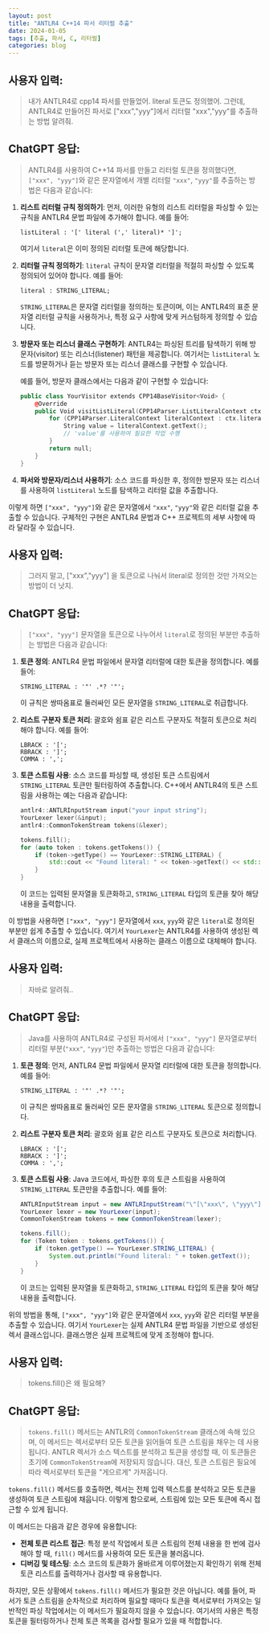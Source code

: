 ```yaml
---
layout: post
title: "ANTLR4 C++14 파서 리터럴 추출"
date: 2024-01-05
tags: [추출, 파서, C, 리터럴]
categories: blog
---
```


## 사용자 입력:
> 내가 ANTLR4로 cpp14 파서를 만들었어. literal 토큰도 정의했어. 그런데, ANTLR4로 만들어진 파서로     ["xxx","yyy"]에서 리터럴 "xxx","yyy"를 추출하는 방법 알려줘.

## ChatGPT 응답:
> ANTLR4를 사용하여 C++14 파서를 만들고 리터럴 토큰을 정의했다면, `["xxx", "yyy"]`와 같은 문자열에서 개별 리터럴 `"xxx"`, `"yyy"`를 추출하는 방법은 다음과 같습니다:

1. **리스트 리터럴 규칙 정의하기**: 먼저, 이러한 유형의 리스트 리터럴을 파싱할 수 있는 규칙을 ANTLR4 문법 파일에 추가해야 합니다. 예를 들어:

   ```antlr
   listLiteral : '[' literal (',' literal)* ']';
   ```

   여기서 `literal`은 이미 정의된 리터럴 토큰에 해당합니다.

2. **리터럴 규칙 정의하기**: `literal` 규칙이 문자열 리터럴을 적절히 파싱할 수 있도록 정의되어 있어야 합니다. 예를 들어:

   ```antlr
   literal : STRING_LITERAL;
   ```

   `STRING_LITERAL`은 문자열 리터럴을 정의하는 토큰이며, 이는 ANTLR4의 표준 문자열 리터럴 규칙을 사용하거나, 특정 요구 사항에 맞게 커스텀하게 정의할 수 있습니다.

3. **방문자 또는 리스너 클래스 구현하기**: ANTLR4는 파싱된 트리를 탐색하기 위해 방문자(visitor) 또는 리스너(listener) 패턴을 제공합니다. 여기서는 `listLiteral` 노드를 방문하거나 듣는 방문자 또는 리스너 클래스를 구현할 수 있습니다.

   예를 들어, 방문자 클래스에서는 다음과 같이 구현할 수 있습니다:

   ```cpp
   public class YourVisitor extends CPP14BaseVisitor<Void> {
       @Override
       public Void visitListLiteral(CPP14Parser.ListLiteralContext ctx) {
           for (CPP14Parser.LiteralContext literalContext : ctx.literal()) {
               String value = literalContext.getText();
               // 'value'를 사용하여 필요한 작업 수행
           }
           return null;
       }
   }
   ```

4. **파서와 방문자/리스너 사용하기**: 소스 코드를 파싱한 후, 정의한 방문자 또는 리스너를 사용하여 `listLiteral` 노드를 탐색하고 리터럴 값을 추출합니다.

이렇게 하면 `["xxx", "yyy"]`와 같은 문자열에서 `"xxx"`, `"yyy"`와 같은 리터럴 값을 추출할 수 있습니다. 구체적인 구현은 ANTLR4 문법과 C++ 프로젝트의 세부 사항에 따라 달라질 수 있습니다.

## 사용자 입력:
> 그러지 말고,  ["xxx","yyy"] 을 토큰으로 나눠서 literal로 정의한 것만 가져오는 방법이 더 낫지.

## ChatGPT 응답:
> `["xxx", "yyy"]` 문자열을 토큰으로 나누어서 `literal`로 정의된 부분만 추출하는 방법은 다음과 같습니다:

1. **토큰 정의**: ANTLR4 문법 파일에서 문자열 리터럴에 대한 토큰을 정의합니다. 예를 들어:

   ```antlr
   STRING_LITERAL : '"' .*? '"';
   ```

   이 규칙은 쌍따옴표로 둘러싸인 모든 문자열을 `STRING_LITERAL`로 취급합니다.

2. **리스트 구분자 토큰 처리**: 괄호와 쉼표 같은 리스트 구분자도 적절히 토큰으로 처리해야 합니다. 예를 들어:

   ```antlr
   LBRACK : '[';
   RBRACK : ']';
   COMMA : ',';
   ```

3. **토큰 스트림 사용**: 소스 코드를 파싱할 때, 생성된 토큰 스트림에서 `STRING_LITERAL` 토큰만 필터링하여 추출합니다. C++에서 ANTLR4의 토큰 스트림을 사용하는 예는 다음과 같습니다:

   ```cpp
   antlr4::ANTLRInputStream input("your input string");
   YourLexer lexer(&input);
   antlr4::CommonTokenStream tokens(&lexer);

   tokens.fill();
   for (auto token : tokens.getTokens()) {
       if (token->getType() == YourLexer::STRING_LITERAL) {
           std::cout << "Found literal: " << token->getText() << std::endl;
       }
   }
   ```

   이 코드는 입력된 문자열을 토큰화하고, `STRING_LITERAL` 타입의 토큰을 찾아 해당 내용을 출력합니다.

이 방법을 사용하면 `["xxx", "yyy"]` 문자열에서 `xxx`, `yyy`와 같은 `literal`로 정의된 부분만 쉽게 추출할 수 있습니다. 여기서 `YourLexer`는 ANTLR4를 사용하여 생성된 렉서 클래스의 이름으로, 실제 프로젝트에서 사용하는 클래스 이름으로 대체해야 합니다.

## 사용자 입력:
> 자바로 알려줘..

## ChatGPT 응답:
> Java를 사용하여 ANTLR4로 구성된 파서에서 `["xxx", "yyy"]` 문자열로부터 리터럴 부분(`"xxx"`, `"yyy"`)만 추출하는 방법은 다음과 같습니다:

1. **토큰 정의**: 먼저, ANTLR4 문법 파일에서 문자열 리터럴에 대한 토큰을 정의합니다. 예를 들어:

   ```antlr
   STRING_LITERAL : '"' .*? '"';
   ```

   이 규칙은 쌍따옴표로 둘러싸인 모든 문자열을 `STRING_LITERAL` 토큰으로 정의합니다.

2. **리스트 구분자 토큰 처리**: 괄호와 쉼표 같은 리스트 구분자도 토큰으로 처리합니다.

   ```antlr
   LBRACK : '[';
   RBRACK : ']';
   COMMA : ',';
   ```

3. **토큰 스트림 사용**: Java 코드에서, 파싱한 후의 토큰 스트림을 사용하여 `STRING_LITERAL` 토큰만을 추출합니다. 예를 들어:

   ```java
   ANTLRInputStream input = new ANTLRInputStream("\"[\"xxx\", \"yyy\"]\"");
   YourLexer lexer = new YourLexer(input);
   CommonTokenStream tokens = new CommonTokenStream(lexer);

   tokens.fill();
   for (Token token : tokens.getTokens()) {
       if (token.getType() == YourLexer.STRING_LITERAL) {
           System.out.println("Found literal: " + token.getText());
       }
   }
   ```

   이 코드는 입력된 문자열을 토큰화하고, `STRING_LITERAL` 타입의 토큰을 찾아 해당 내용을 출력합니다.

위의 방법을 통해, `["xxx", "yyy"]`와 같은 문자열에서 `xxx`, `yyy`와 같은 리터럴 부분을 추출할 수 있습니다. 여기서 `YourLexer`는 실제 ANTLR4 문법 파일을 기반으로 생성된 렉서 클래스입니다. 클래스명은 실제 프로젝트에 맞게 조정해야 합니다.

## 사용자 입력:
> tokens.fill()은 왜 필요해?

## ChatGPT 응답:
> `tokens.fill()` 메서드는 ANTLR의 `CommonTokenStream` 클래스에 속해 있으며, 이 메서드는 렉서로부터 모든 토큰을 읽어들여 토큰 스트림을 채우는 데 사용됩니다. ANTLR 렉서가 소스 텍스트를 분석하고 토큰을 생성할 때, 이 토큰들은 초기에 `CommonTokenStream`에 저장되지 않습니다. 대신, 토큰 스트림은 필요에 따라 렉서로부터 토큰을 "게으르게" 가져옵니다.

`tokens.fill()` 메서드를 호출하면, 렉서는 전체 입력 텍스트를 분석하고 모든 토큰을 생성하여 토큰 스트림에 채웁니다. 이렇게 함으로써, 스트림에 있는 모든 토큰에 즉시 접근할 수 있게 됩니다.

이 메서드는 다음과 같은 경우에 유용합니다:

- **전체 토큰 리스트 접근**: 특정 분석 작업에서 토큰 스트림의 전체 내용을 한 번에 검사해야 할 때, `fill()` 메서드를 사용하여 모든 토큰을 불러옵니다.
- **디버깅 및 테스팅**: 소스 코드의 토큰화가 올바르게 이루어졌는지 확인하기 위해 전체 토큰 리스트를 출력하거나 검사할 때 유용합니다.

하지만, 모든 상황에서 `tokens.fill()` 메서드가 필요한 것은 아닙니다. 예를 들어, 파서가 토큰 스트림을 순차적으로 처리하며 필요할 때마다 토큰을 렉서로부터 가져오는 일반적인 파싱 작업에서는 이 메서드가 필요하지 않을 수 있습니다. 여기서의 사용은 특정 토큰을 필터링하거나 전체 토큰 목록을 검사할 필요가 있을 때 적합합니다.

